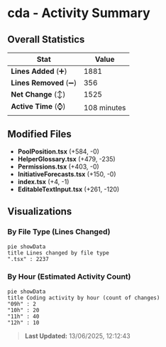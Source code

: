 # cda - Activity Summary 

## Overall Statistics

| Stat                   | Value                                                             |
| ---------------------- | ----------------------------------------------------------------- |
| **Lines Added** (➕)   | 1881                                          |
| **Lines Removed** (➖) | 356                                        |
| **Net Change** (↕)    | 1525                |
| **Active Time** (⌚)   | 108 minutes |


## Modified Files
- **PoolPosition.tsx** (+584, -0)
- **HelperGlossary.tsx** (+479, -235)
- **Permissions.tsx** (+403, -0)
- **InitiativeForecasts.tsx** (+150, -0)
- **index.tsx** (+4, -1)
- **EditableTextInput.tsx** (+261, -120)

## Visualizations

### By File Type (Lines Changed)

```mermaid
pie showData
title Lines changed by file type
".tsx" : 2237
```

### By Hour (Estimated Activity Count)

```mermaid
pie showData
title Coding activity by hour (count of changes)
"09h" : 2
"10h" : 20
"11h" : 40
"12h" : 10
```


> **Last Updated:** 13/06/2025, 12:12:43
